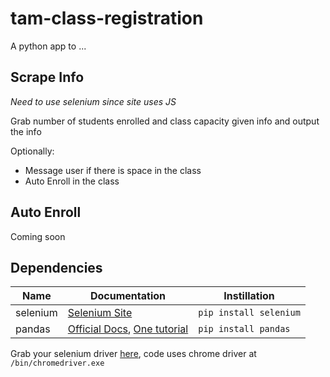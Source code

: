 # tam-class-registration
A python app to ...
## Scrape Info
*Need to use selenium since site uses JS*

Grab number of students enrolled and class capacity given info and output the info

Optionally:
- Message user if there is space in the class
- Auto Enroll in the class

## Auto Enroll
Coming soon

## Dependencies
Name | Documentation | Instillation
-----|---------------|-------------
selenium | [Selenium Site](https://selenium-python.readthedocs.io/) | `pip install selenium`
pandas | [Official Docs](https://pandas.pydata.org/docs/), [One tutorial](https://www.tutorialspoint.com/python_pandas/index.htm) | `pip install pandas`


Grab your selenium driver [here](https://selenium-python.readthedocs.io/installation.html#drivers), code uses chrome driver at `/bin/chromedriver.exe`
